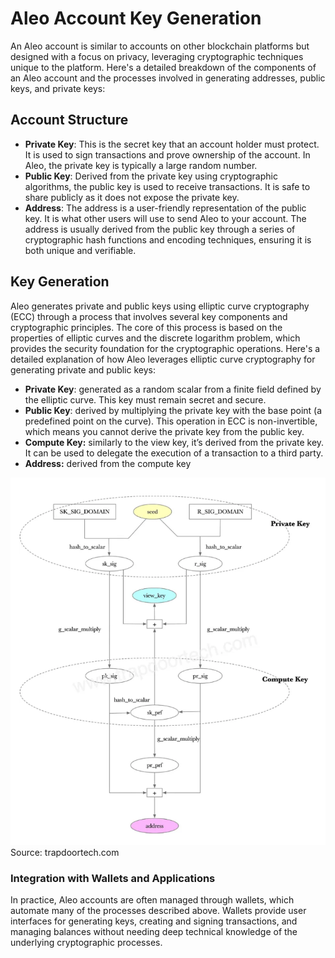# Aleo Account Key Generation

An Aleo account is similar to accounts on other blockchain platforms but designed with a focus on privacy, leveraging cryptographic techniques unique to the platform. Here's a detailed breakdown of the components of an Aleo account and the processes involved in generating addresses, public keys, and private keys:

## **Account Structure**

- **Private Key**: This is the secret key that an account holder must protect. It is used to sign transactions and prove ownership of the account. In Aleo, the private key is typically a large random number.
- **Public Key**: Derived from the private key using cryptographic algorithms, the public key is used to receive transactions. It is safe to share publicly as it does not expose the private key.
- **Address**: The address is a user-friendly representation of the public key. It is what other users will use to send Aleo to your account. The address is usually derived from the public key through a series of cryptographic hash functions and encoding techniques, ensuring it is both unique and verifiable.

## **Key Generation**

Aleo generates private and public keys using elliptic curve cryptography (ECC) through a process that involves several key components and cryptographic principles. The core of this process is based on the properties of elliptic curves and the discrete logarithm problem, which provides the security foundation for the cryptographic operations. Here's a detailed explanation of how Aleo leverages elliptic curve cryptography for generating private and public keys:

- **Private Key**: generated as a random scalar from a finite field defined by the elliptic curve. This key must remain secret and secure.
- **Public Key**: derived by multiplying the private key with the base point (a predefined point on the curve). This operation in ECC is non-invertible, which means you cannot derive the private key from the public key.
- **Compute Key:** similarly to the view key, it’s derived from the private key. It can be used to delegate the execution of a transaction to a third party.
- **Address:** derived from the compute key

![Key Generation Flow](./images/aleo_key_generation.png)
Source: trapdoortech.com

### **Integration with Wallets and Applications**

In practice, Aleo accounts are often managed through wallets, which automate many of the processes described above. Wallets provide user interfaces for generating keys, creating and signing transactions, and managing balances without needing deep technical knowledge of the underlying cryptographic processes.
